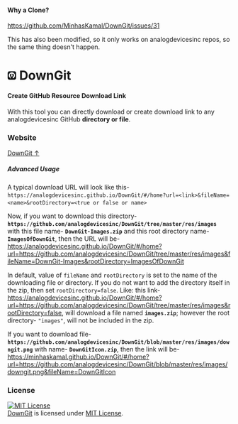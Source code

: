 #### Why a Clone?

https://github.com/MinhasKamal/DownGit/issues/31

This has also been modified, so it only works on analogdevicesinc repos, so the same thing doesn't happen.


<h1> <img src="https://github.com/MinhasKamal/DownGit/raw/master/res/images/downgit.png" width="20" height=auto /> DownGit </h1>

#### Create GitHub Resource Download Link

With this tool you can directly download or create download link to any analogdevicesinc GitHub **directory or file**.

### Website

[DownGit ↑](https://analogdevicesinc.github.io/DownGit)

##### Advanced Usage

A typical download URL will look like this- `https://analogdevicesinc.github.io/DownGit/#/home?url=<link>&fileName=<name>&rootDirectory=<true or false or name>`

Now, if you want to download this directory- **`https://github.com/analogdevicesinc/DownGit/tree/master/res/images`** with this file name- **`DownGit-Images.zip`** and this root directory name- **`ImagesOfDownGit`**, then the URL will be- https://analogdevicesinc.github.io/DownGit/#/home?url=https://github.com/analogdevicesinc/DownGit/tree/master/res/images&fileName=DownGit-Images&rootDirectory=ImagesOfDownGit

In default, value of `fileName` and `rootDirectory` is set to the name of the downloading file or directory. If you do not want to add the directory itself in the zip, then set `rootDirectory=false`. Like: this link- https://analogdevicesinc.github.io/DownGit/#/home?url=https://github.com/analogdevicesinc/DownGit/tree/master/res/images&rootDirectory=false, will download a file named **`images.zip`**; however the root directory- `"images"`, will not be included in the zip.

If you want to download file- **`https://github.com/analogdevicesinc/DownGit/blob/master/res/images/downgit.png`** with name- **`DownGitIcon.zip`**, then the link will be- https://minhaskamal.github.io/DownGit/#/home?url=https://github.com/analogdevicesinc/DownGit/blob/master/res/images/downgit.png&fileName=DownGitIcon

### License
<a rel="license" href="https://opensource.org/licenses/MIT"><img alt="MIT License" src="https://cloud.githubusercontent.com/assets/5456665/18950087/fbe0681a-865f-11e6-9552-e59d038d5913.png" width="60em" height=auto/></a><br/><a href="https://github.com/MinhasKamal/DownGit">DownGit</a> is licensed under <a rel="license" href="https://opensource.org/licenses/MIT">MIT License</a>.
